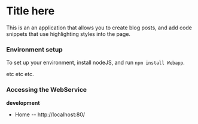 Title here
===

This is an an application that allows you to create blog posts, and add code snippets that use highlighting styles into the page.


### Environment setup

To set up your environment, install nodeJS, and run ```npm install Webapp```.

etc etc etc.

### Accessing the WebService


**development**

- Home -- http://localhost:80/